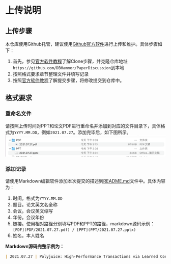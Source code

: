 # 上传说明

## 上传步骤

本仓库使用Github托管，建议使用[Github官方软件](https://desktop.github.com)进行上传和维护。具体步骤如下：

1. 首先，参见[官方软件教程](https://docs.github.com/cn/desktop/contributing-and-collaborating-using-github-desktop/adding-and-cloning-repositories/cloning-and-forking-repositories-from-github-desktop)了解Clone步骤，并克隆仓库地址`https://github.com/DBHammer/PaperDiscussion`到本地
2. 按照格式要求章节整理文件并填写记录
3. 按照[官方软件教程](https://docs.github.com/cn/desktop/contributing-and-collaborating-using-github-desktop/making-changes-in-a-branch/committing-and-reviewing-changes-to-your-project)了解提交步骤，将修改提交到仓库中。

## 格式要求

### 重命名文件

请按照上传时间对PPT和论文PDF进行重命名并添加到对应的文件目录下，具体格式为`YYYY.MM.DD`，例如`2021.07.27`。添加完毕后，如下图所示。![example](upload/example.png)

### 添加记录

请使用Markdown编辑软件添加本次提交的描述到[README.md](README.md)文件中。具体内容为：

1. 时间。格式为`YYYY.MM.DD`
2. 题目。论文英文名全称
3. 会议。会议英文缩写
4. 年份。会议年份
5. 链接。使用相对路径分别填写PDF和PPT的路径，markdown源码示例：`[PDF](PDF/2021.07.27.pdf) / [PPT](PPT/2021.07.27.pptx)`
6. 姓名。本人姓名

**Markdown源码完整示例为：**

```markdown
| 2021.07.27 | Polyjuice: High-Performance Transactions via Learned Concurrency Control | OSDI | 2021 | [PDF](PDF/2021.07.27.pdf) / [PPT](PPT/2021.07.27.pptx) | 王清帅 |
```

